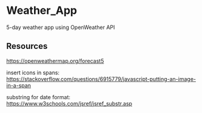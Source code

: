# Weather_App
5-day weather app using OpenWeather API


## Resources

https://openweathermap.org/forecast5

insert icons in spans:
https://stackoverflow.com/questions/6915779/javascript-putting-an-image-in-a-span

substring for date format:
https://www.w3schools.com/jsref/jsref_substr.asp